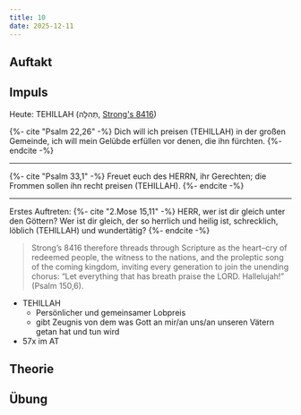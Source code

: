```yaml
---
title: 10
date: 2025-12-11
---
```


## Auftakt

## Impuls

Heute: TEHILLAH (תְּהִלָּה, [Strong's 8416](https://biblehub.com/hebrew/8416.htm))

{%- cite "Psalm 22,26" -%}
Dich will ich preisen (TEHILLAH) in der großen Gemeinde, ich will mein Gelübde erfüllen vor denen, die ihn fürchten.
{%- endcite -%}

---

{%- cite "Psalm 33,1" -%}
Freuet euch des HERRN, ihr Gerechten; die Frommen sollen ihn recht preisen (TEHILLAH).
{%- endcite -%}

---

Erstes Auftreten:
{%- cite "2.Mose 15,11" -%}
HERR, wer ist dir gleich unter den Göttern? Wer ist dir gleich, der so herrlich und heilig ist, schrecklich, löblich (TEHILLAH) und wundertätig?
{%- endcite -%}

> Strong’s 8416 therefore threads through Scripture as the heart–cry of redeemed people, the witness to the nations, and the proleptic song of the coming kingdom, inviting every generation to join the unending chorus: “Let everything that has breath praise the LORD. Hallelujah!” (Psalm 150,6).

- TEHILLAH
    - Persönlicher und gemeinsamer Lobpreis
    - gibt Zeugnis von dem was Gott an mir/an uns/an unseren Vätern getan hat und tun wird
- 57x im AT

## Theorie

## Übung
